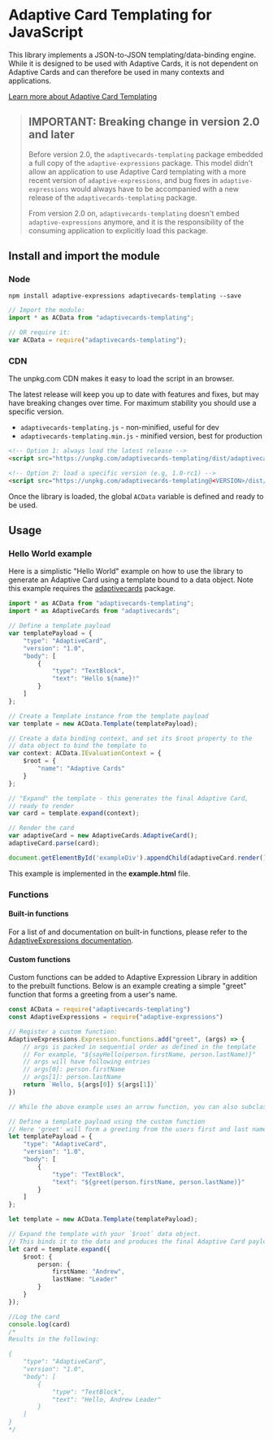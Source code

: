 # Adaptive Card Templating for JavaScript

This library implements a JSON-to-JSON templating/data-binding engine. While it is designed to be used with Adaptive Cards, it is not dependent on Adaptive Cards and can therefore be used in many contexts and applications.

[Learn more about Adaptive Card Templating](https://aka.ms/actemplating)

> ## IMPORTANT: Breaking change in version 2.0 and later
> 
> Before version 2.0, the `adaptivecards-templating` package embedded a full copy of the `adaptive-expressions` package. This model didn't allow an application to use Adaptive Card templating with a more recent version of `adaptive-expressions`, and bug fixes in `adaptive-expressions` would always have to be accompanied with a new release of the `adaptivecards-templating` package.
>
> From version 2.0 on, `adaptivecards-templating` doesn't embed `adaptive-expressions` anymore, and it is the responsibility of the consuming application to explicitly load this  package.

## Install and import the module

### Node

```console
npm install adaptive-expressions adaptivecards-templating --save
```

```js
// Import the module:
import * as ACData from "adaptivecards-templating";

// OR require it:
var ACData = require("adaptivecards-templating");
```

### CDN

The unpkg.com CDN makes it easy to load the script in an  browser. 

The latest release will keep you up to date with features and fixes, but may have breaking changes over time. For maximum stability you should use a specific version.

* `adaptivecards-templating.js` - non-minified, useful for dev
* `adaptivecards-templating.min.js` - minified version, best for production

```html
<!-- Option 1: always load the latest release -->
<script src="https://unpkg.com/adaptivecards-templating/dist/adaptivecards-templating.min.js"></script>

<!-- Option 2: load a specific version (e.g, 1.0-rc1) -->
<script src="https://unpkg.com/adaptivecards-templating@<VERSION>/dist/adaptivecards-templating.min.js"></script>
```

Once the library is loaded, the global `ACData` variable is defined and ready to be used.

## Usage

### Hello World example

Here is a simplistic "Hello World" example on how to use the library to generate an Adaptive Card using a template bound to a data object. Note this example requires the [adaptivecards](https://www.npmjs.com/package/adaptivecards) package.

```typescript
import * as ACData from "adaptivecards-templating";
import * as AdaptiveCards from "adaptivecards";

// Define a template payload
var templatePayload = {
    "type": "AdaptiveCard",
    "version": "1.0",
    "body": [
        {
            "type": "TextBlock",
            "text": "Hello ${name}!"
        }
    ]
};

// Create a Template instance from the template payload
var template = new ACData.Template(templatePayload);

// Create a data binding context, and set its $root property to the
// data object to bind the template to
var context: ACData.IEvaluationContext = {
    $root = {
        "name": "Adaptive Cards"
    }
};

// "Expand" the template - this generates the final Adaptive Card,
// ready to render
var card = template.expand(context);

// Render the card
var adaptiveCard = new AdaptiveCards.AdaptiveCard();
adaptiveCard.parse(card);

document.getElementById('exampleDiv').appendChild(adaptiveCard.render());
```

This example is implemented in the **example.html** file.

### Functions

#### Built-in functions

For a list of and documentation on built-in functions, please refer to the [AdaptiveExpressions documentation](https://aka.ms/adaptive-expressions).

#### Custom functions
Custom functions can be added to Adaptive Expression Library in addition to the prebuilt functions.
Below is an example creating a simple "greet" function that forms a greeting from a user's name.

```typescript
const ACData = require("adaptivecards-templating")
const AdaptiveExpressions = require("adaptive-expressions")

// Register a custom function:
AdaptiveExpressions.Expression.functions.add("greet", (args) => {
    // args is packed in sequential order as defined in the template
    // For example, "${sayHello(person.firstName, person.lastName)}"
    // args will have following entries
    // args[0]: person.firstName
    // args[1]: person.lastName
    return `Hello, ${args[0]} ${args[1]}`
})

// While the above example uses an arrow function, you can also subclass ExpressionEvaluator from adaptive-expressions to define functions.

// Define a template payload using the custom function
// Here 'greet' will form a greeting from the users first and last name.
let templatePayload = {
    "type": "AdaptiveCard",
    "version": "1.0",
    "body": [
        {
            "type": "TextBlock",
            "text": "${greet(person.firstName, person.lastName)}"
        }
    ]
};

let template = new ACData.Template(templatePayload);

// Expand the template with your `$root` data object.
// This binds it to the data and produces the final Adaptive Card payload
let card = template.expand({
    $root: {
        person: {
            firstName: "Andrew",
            lastName: "Leader"
        }
    }
});

//Log the card
console.log(card)
/*
Results in the following:

{
    "type": "AdaptiveCard",
    "version": "1.0",
    "body": [
        {
            "type": "TextBlock",
            "text": "Hello, Andrew Leader"
        }
    ]
}
*/
```